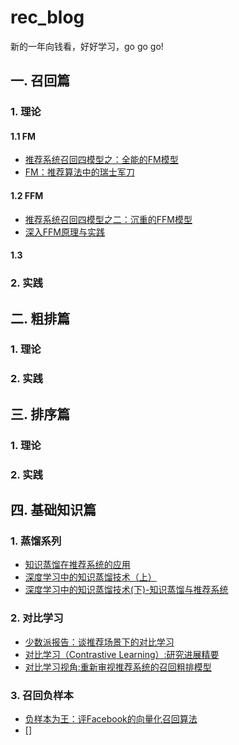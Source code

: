 # rec_blog

新的一年向钱看，好好学习，go go go!

## 一. 召回篇

### 1. 理论
#### 1.1 FM
+ [推荐系统召回四模型之：全能的FM模型](https://zhuanlan.zhihu.com/p/58160982)
+ [FM：推荐算法中的瑞士军刀](https://zhuanlan.zhihu.com/p/343174108)
#### 1.2 FFM
+ [推荐系统召回四模型之二：沉重的FFM模型](https://zhuanlan.zhihu.com/p/59528983)
+ [深入FFM原理与实践](https://tech.meituan.com/2016/03/03/deep-understanding-of-ffm-principles-and-practices.html)

#### 1.3 

### 2. 实践

## 二. 粗排篇

### 1. 理论
### 2. 实践

## 三. 排序篇

### 1. 理论
### 2. 实践

## 四. 基础知识篇

### 1. 蒸馏系列
+ [知识蒸馏在推荐系统的应用](https://zhuanlan.zhihu.com/p/143155437)
+ [深度学习中的知识蒸馏技术（上）](https://mp.weixin.qq.com/s/E7-MF18Y-UeKx694kGFHzA)
+ [深度学习中的知识蒸馏技术(下)-知识蒸馏与推荐系统](https://mp.weixin.qq.com/s/Noac4YLIimr1HM2fln2bjg)

### 2. 对比学习
+ [少数派报告：谈推荐场景下的对比学习](https://zhuanlan.zhihu.com/p/435903339)
+ [对比学习（Contrastive Learning）:研究进展精要](https://zhuanlan.zhihu.com/p/367290573)
+ [对比学习视角:重新审视推荐系统的召回粗排模型](https://zhuanlan.zhihu.com/p/424198603)

### 3. 召回负样本
+ [负样本为王：评Facebook的向量化召回算法](https://zhuanlan.zhihu.com/p/165064102)
+ []
